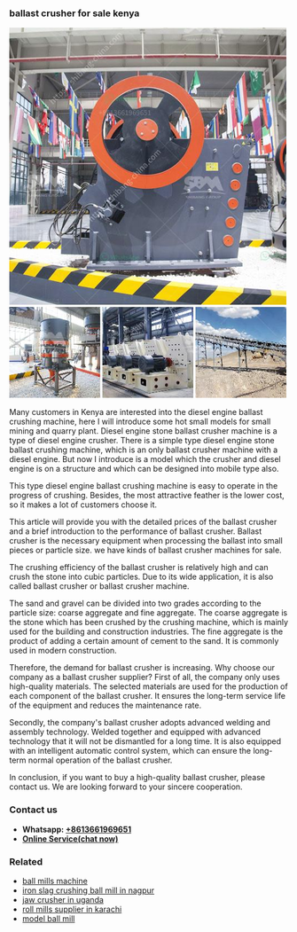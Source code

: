 <h3>ballast crusher for sale kenya</h3><img src='1708309165.jpg' alt=''><p>Many customers in Kenya are interested into the diesel engine ballast crushing machine, here I will introduce some hot small models for small mining and quarry plant. Diesel engine stone ballast crusher machine is a type of diesel engine crusher. There is a simple type diesel engine stone ballast crushing machine, which is an only ballast crusher machine with a diesel engine. But now I introduce is a model which the crusher and diesel engine is on a structure and which can be designed into mobile type also.</p><p>This type diesel engine ballast crushing machine is easy to operate in the progress of crushing. Besides, the most attractive feather is the lower cost, so it makes a lot of customers choose it.</p><p>This article will provide you with the detailed prices of the ballast crusher and a brief introduction to the performance of ballast crusher. Ballast crusher is the necessary equipment when processing the ballast into small pieces or particle size. we have kinds of ballast crusher machines for sale.</p><p>The crushing efficiency of the ballast crusher is relatively high and can crush the stone into cubic particles. Due to its wide application, it is also called ballast crusher or ballast crusher machine.</p><p>The sand and gravel can be divided into two grades according to the particle size: coarse aggregate and fine aggregate. The coarse aggregate is the stone which has been crushed by the crushing machine, which is mainly used for the building and construction industries. The fine aggregate is the product of adding a certain amount of cement to the sand. It is commonly used in modern construction.</p><p>Therefore, the demand for ballast crusher is increasing. Why choose our company as a ballast crusher supplier? First of all, the company only uses high-quality materials. The selected materials are used for the production of each component of the ballast crusher. It ensures the long-term service life of the equipment and reduces the maintenance rate.</p><p>Secondly, the company's ballast crusher adopts advanced welding and assembly technology. Welded together and equipped with advanced technology that it will not be dismantled for a long time. It is also equipped with an intelligent automatic control system, which can ensure the long-term normal operation of the ballast crusher.</p><p>In conclusion, if you want to buy a high-quality ballast crusher, please contact us. We are looking forward to your sincere cooperation.</p><h3>Contact us</h3><ul><li><strong>Whatsapp:&nbsp;<a href="https://wa.me/8613661969651">+8613661969651</a></strong></li><li><a href="https://swt.shibang-china.com/?git&amp;zhl&amp;ballast crusher for sale kenya"><strong>Online Service(chat now)</strong></a></li></ul><h3>Related</h3><ul><li><a href='ball mills machine.md'>ball mills machine</a></li><li><a href='iron slag crushing ball mill in nagpur.md'>iron slag crushing ball mill in nagpur</a></li><li><a href='jaw crusher in uganda.md'>jaw crusher in uganda</a></li><li><a href='roll mills supplier in karachi.md'>roll mills supplier in karachi</a></li><li><a href='model ball mill.md'>model ball mill</a></li></ul>